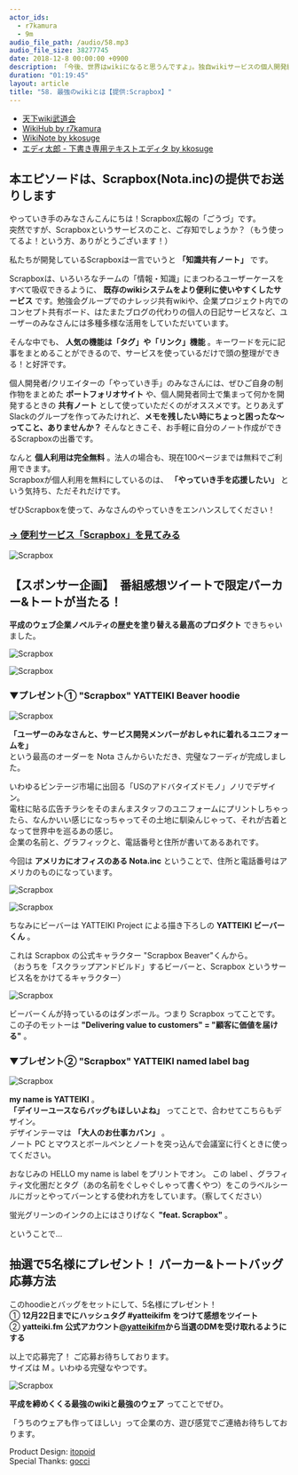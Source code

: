 ```yaml
---
actor_ids:
  - r7kamura
  - 9m
audio_file_path: /audio/58.mp3
audio_file_size: 38277745
date: 2018-12-8 00:00:00 +0900
description: 「今後、世界はwikiになると思うんですよ」。独自wikiサービスの個人開発経験のあるエンジニア2人が、天下wiki武闘会の思い出、自分たちが作ったwiki、仕事で使っているwiki、wikiの便利な使い方、wikiがwikiたる本質などについて真剣に話しました。そして最後にkkosugeが開発した新サービス「エディ太郎」を紹介します。ぜひScrapboxとセットでご活用ください。
duration: "01:19:45"
layout: article
title: "58. 最強のwikiとは【提供:Scrapbox】"
---
```


- [天下wiki武道会](https://connpass.com/event/27643/)
- [WikiHub by r7kamura](https://wikihub.io/)
- [WikiNote by kkosuge](https://wikinote.net/)
- [エディ太郎 - 下書き専用テキストエディタ by kkosuge](https://editaro.com/)

## 本エピソードは、Scrapbox(Nota.inc)の提供でお送りします
  
  
やっていき手のみなさんこんにちは！Scrapbox広報の「ごうづ」です。  
突然ですが、Scrapboxというサービスのこと、ご存知でしょうか？（もう使ってるよ！という方、ありがとうございます！）  
  
私たちが開発しているScrapboxは一言でいうと **「知識共有ノート」** です。  
  
Scrapboxは、いろいろなチームの「情報・知識」にまつわるユーザーケースをすべて吸収できるように、 **既存のwikiシステムをより便利に使いやすくしたサービス** です。勉強会グループでのナレッジ共有wikiや、企業プロジェクト内でのコンセプト共有ボード、はたまたブログの代わりの個人の日記サービスなど、ユーザーのみなさんには多種多様な活用をしていただいています。  
  
そんな中でも、 **人気の機能は「タグ」や「リンク」機能** 。キーワードを元に記事をまとめることができるので、サービスを使っているだけで頭の整理ができる！と好評です。  
  
個人開発者/クリエイターの「やっていき手」のみなさんには、ぜひご自身の制作物をまとめた **ポートフォリオサイト** や、個人開発者同士で集まって何かを開発するときの **共有ノート** として使っていただくのがオススメです。とりあえずSlackのグループを作ってみたけれど、**メモを残したい時にちょっと困ったな〜ってこと、ありませんか？** そんなときこそ、お手軽に自分のノート作成ができるScrapboxの出番です。 

なんと **個人利用は完全無料** 。法人の場合も、現在100ページまでは無料でご利用できます。  
Scrapboxが個人利用を無料にしているのは、 **「やっていき手を応援したい」** という気持ち、ただそれだけです。 
  
ぜひScrapboxを使って、みなさんのやっていきをエンハンスしてください！  
### [→ 便利サービス「Scrapbox」を見てみる](https://scrapbox.io/)

![Scrapbox](/images/slideshows/58/Logo_Scrapbox_600.png)


## 【スポンサー企画】　番組感想ツイートで限定パーカー&トートが当たる！
  
  
**平成のウェブ企業ノベルティの歴史を塗り替える最高のプロダクト** できちゃいました。

![Scrapbox](/images/slideshows/58/sb7.png)
  
![Scrapbox](/images/slideshows/58/sb6.png)
  
  
### ▼プレゼント① "Scrapbox" YATTEIKI Beaver hoodie

![Scrapbox](/images/slideshows/58/sb2.png)
  
**「ユーザーのみなさんと、サービス開発メンバーがおしゃれに着れるユニフォームを」**   
という最高のオーダーを Nota さんからいただき、完璧なフーディが完成しました。  
  
  
いわゆるビンテージ市場に出回る「USのアドバタイズドモノ」ノリでデザイン。  
電柱に貼る広告チラシをそのまんまスタッフのユニフォームにプリントしちゃったら、なんかいい感じになっちゃってその土地に馴染んじゃって、それが古着となって世界中を巡るあの感じ。  
企業の名前と、グラフィックと、電話番号と住所が書いてあるあれです。    
  
今回は **アメリカにオフィスのある Nota.inc** ということで、住所と電話番号はアメリカのものになっています。　　 
  
![Scrapbox](/images/slideshows/58/sb3.png)
  
![Scrapbox](/images/slideshows/58/sb4.png) 
  
ちなみにビーバーは YATTEIKI Project による描き下ろしの **YATTEIKI ビーバーくん** 。　　 
  
これは Scrapbox の公式キャラクター "Scrapbox Beaver"くんから。  
（おうちを「スクラップアンドビルド」するビーバーと、Scrapbox というサービス名をかけてるキャラクター）     

![Scrapbox](/images/slideshows/58/sbb.png)

ビーバーくんが持っているのはダンボール。つまり Scrapbox ってことです。  
この子のモットーは **"Delivering value to customers" = "顧客に価値を届ける"** 。  　　
 
  
  
### ▼プレゼント② "Scrapbox" YATTEIKI named label bag

![Scrapbox](/images/slideshows/58/sb5.png)

**my name is YATTEIKI** 。  
**「デイリーユースならバッグもほしいよね」** ってことで、合わせてこちらもデザイン。　　
　　  
デザインテーマは **「大人のお仕事カバン」** 。  
ノート PC とマウスとボールペンとノートを突っ込んで会議室に行くときに使ってください。     
  
おなじみの HELLO my name is label をプリントでオン。
この label 、グラフィティ文化圏だとタグ（あの名前をぐしゃぐしゃって書くやつ）をこのラベルシールにガッとやってバーンとする使われ方をしています。（察してください）    
  
蛍光グリーンのインクの上にはさりげなく **"feat. Scrapbox"** 。  
  
ということで…  
  
  
## 抽選で5名様にプレゼント！ パーカー&トートバッグ応募方法  
このhoodieとバッグをセットにして、5名様にプレゼント！  
①	**12月22日までにハッシュタグ #yatteikifm をつけて感想をツイート**   
②	**yatteiki.fm 公式アカウント[@yatteikifm](https://twitter.com/yatteikifm)から当選のDMを受け取れるようにする**  
  
以上で応募完了！ ご応募お待ちしております。    
サイズは M 。いわゆる完璧なやつです。  

![Scrapbox](/images/slideshows/58/sb1.png)

**平成を締めくくる最強のwikiと最強のウェア** ってことでぜひ。  
  
「うちのウェアも作ってほしい」って企業の方、遊び感覚でご連絡お待ちしております。  
  
Product Design: [itopoid](https://twitter.com/itopoid)  
Special Thanks: [gocci](https://twitter.com/kanapon_i) 



